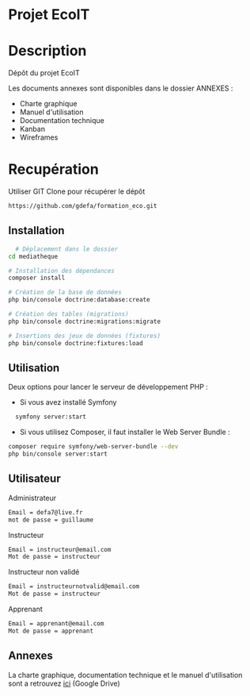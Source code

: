 # Projet EcoIT 

# Description

Dépôt du projet EcoIT

Les documents annexes sont disponibles dans le dossier ANNEXES : 

- Charte graphique 
- Manuel d'utilisation 
- Documentation technique 
- Kanban
- Wireframes

# Recupération 

Utiliser GIT Clone pour récupérer le dépôt

```bash
https://github.com/gdefa/formation_eco.git
```


## Installation


```bash
  # Déplacement dans le dossier
cd mediatheque

# Installation des dépendances
composer install

# Création de la base de données
php bin/console doctrine:database:create

# Création des tables (migrations)
php bin/console doctrine:migrations:migrate

# Insertions des jeux de données (fixtures)
php bin/console doctrine:fixtures:load 

```
## Utilisation

Deux options pour lancer le serveur de développement PHP :

- Si vous avez installé Symfony

``` bash
  symfony server:start
```
- Si vous utilisez Composer, il faut installer le Web Server Bundle :

``` bash
composer require symfony/web-server-bundle --dev
php bin/console server:start
```

## Utilisateur 

Administrateur 
```bash
Email = defa7@live.fr
mot de passe = guillaume
```

Instructeur 
```bash
Email = instructeur@email.com
Mot de passe = instructeur
```

Instructeur non validé
```bash
Email = instructeurnotvalid@email.com
Mot de passe = instructeur
```

Apprenant
```bash
Email = apprenant@email.com 
Mot de passe = apprenant
```

## Annexes

La charte graphique, documentation technique et le manuel d'utilisation sont a retrouvez [ici](https://drive.google.com/drive/folders/1LZYU7eOY9Coy8IrXiWNaeVEoQIEWU6Zg?usp=sharing) (Google Drive)

